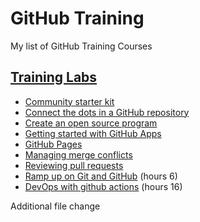 
# GitHub Training
My list of GitHub Training Courses

## [Training Labs](https://lab.github.com/githubtraining/)
- [Community starter kit](https://lab.github.com/githubtraining/community-starter-kit)
- [Connect the dots in a GitHub repository](https://lab.github.com/githubtraining/connect-the-dots-in-a-github-repository)
- [Create an open source program](https://lab.github.com/githubtraining/create-an-open-source-program)
- [Getting started with GitHub Apps](https://lab.github.com/githubtraining/getting-started-with-github-apps)
- [GitHub Pages](https://lab.github.com/githubtraining/github-pages)
- [Managing merge conflicts](https://lab.github.com/githubtraining/managing-merge-conflicts)
- [Reviewing pull requests](https://lab.github.com/githubtraining/reviewing-pull-requests)
- [Ramp up on Git and GitHub](https://lab.github.com/githubtraining/ramp-up-on-git-and-github) (hours 6) 
- [DevOps with github actions](https://lab.github.com/githubtraining/devops-with-github-actions) (hours 16)

Additional file change
